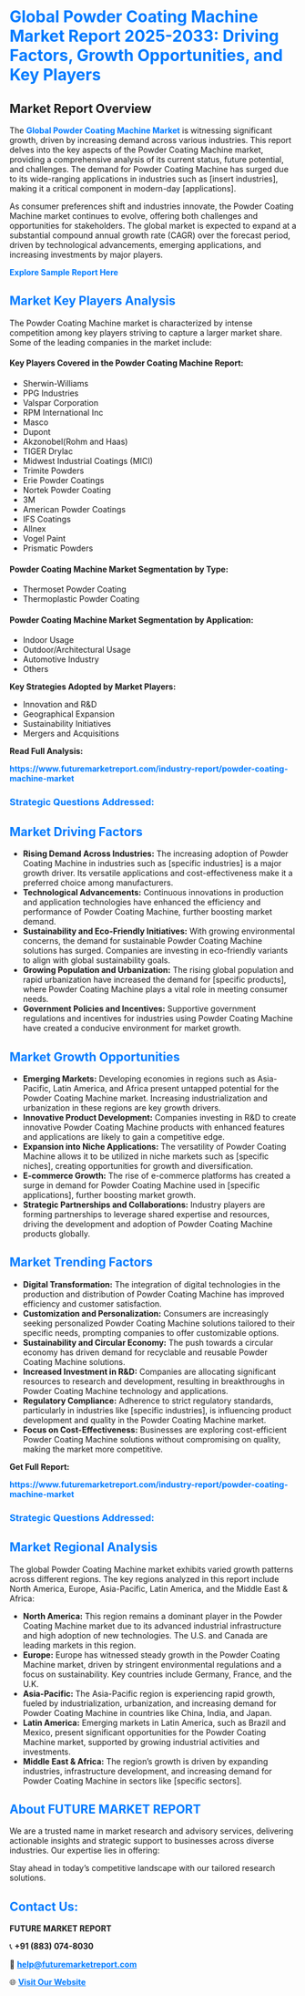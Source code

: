 <h1 style="color: #007BFF;">Global Powder Coating Machine Market Report 2025-2033: Driving Factors, Growth Opportunities, and Key Players</h1>

<section id="overview">
<h2>Market Report Overview</h2>
<p>The <a href="https://www.futuremarketreport.com/industry-report/powder-coating-machine-market" style="color: #007BFF; text-decoration: none;"><strong>Global Powder Coating Machine Market</strong></a> is witnessing significant growth, driven by increasing demand across various industries. This report delves into the key aspects of the Powder Coating Machine market, providing a comprehensive analysis of its current status, future potential, and challenges. The demand for Powder Coating Machine has surged due to its wide-ranging applications in industries such as [insert industries], making it a critical component in modern-day [applications].</p>
<p>As consumer preferences shift and industries innovate, the Powder Coating Machine market continues to evolve, offering both challenges and opportunities for stakeholders. The global market is expected to expand at a substantial compound annual growth rate (CAGR) over the forecast period, driven by technological advancements, emerging applications, and increasing investments by major players.</p>
</section>

<section id="overview">
<p><a href="https://www.futuremarketreport.com/request-sample/reportId=104829" style="color: #007BFF; text-decoration: none;"><strong>Explore Sample Report Here</strong></a></p>
</section>

<section id="key-players">
<h2 style="color: #007BFF;">Market Key Players Analysis</h2>
<p>The Powder Coating Machine market is characterized by intense competition among key players striving to capture a larger market share. Some of the leading companies in the market include:</p>
<h4>Key Players Covered in the Powder Coating Machine Report:</h4>
<ul><li>Sherwin-Williams</li><li>PPG Industries</li><li>Valspar Corporation</li><li>RPM International Inc</li><li>Masco</li><li>Dupont</li><li>Akzonobel(Rohm and Haas)</li><li>TIGER Drylac</li><li>Midwest Industrial Coatings (MICI)</li><li>Trimite Powders</li><li>Erie Powder Coatings</li><li>Nortek Powder Coating</li><li>3M</li><li>American Powder Coatings</li><li>IFS Coatings</li><li>Allnex</li><li>Vogel Paint</li><li>Prismatic Powders</li></ul>
<h4>Powder Coating Machine Market Segmentation by Type:</h4>
<ul><li>Thermoset Powder Coating</li><li>Thermoplastic Powder Coating</li></ul>

<h4>Powder Coating Machine Market Segmentation by Application:</h4>
<ul><li>Indoor Usage</li><li>Outdoor/Architectural Usage</li><li>Automotive Industry</li><li>Others</li></ul>
<p><strong>Key Strategies Adopted by Market Players:</strong></p>
<ul>
<li>Innovation and R&D</li>
<li>Geographical Expansion</li>
<li>Sustainability Initiatives</li>
<li>Mergers and Acquisitions</li>
</ul>
</section>

<section>
<p><strong>Read Full Analysis: </strong></p><a href="https://www.futuremarketreport.com/industry-report/powder-coating-machine-market" style="color: #007BFF; text-decoration: none;"><strong>https://www.futuremarketreport.com/industry-report/powder-coating-machine-market</strong></a>
<h3 style="color: #007BFF;">Strategic Questions Addressed:</h3>
</section>

<section id="driving-factors">
<h2 style="color: #007BFF;">Market Driving Factors</h2>
<ul>
<li><strong>Rising Demand Across Industries:</strong> The increasing adoption of Powder Coating Machine in industries such as [specific industries] is a major growth driver. Its versatile applications and cost-effectiveness make it a preferred choice among manufacturers.</li>
<li><strong>Technological Advancements:</strong> Continuous innovations in production and application technologies have enhanced the efficiency and performance of Powder Coating Machine, further boosting market demand.</li>
<li><strong>Sustainability and Eco-Friendly Initiatives:</strong> With growing environmental concerns, the demand for sustainable Powder Coating Machine solutions has surged. Companies are investing in eco-friendly variants to align with global sustainability goals.</li>
<li><strong>Growing Population and Urbanization:</strong> The rising global population and rapid urbanization have increased the demand for [specific products], where Powder Coating Machine plays a vital role in meeting consumer needs.</li>
<li><strong>Government Policies and Incentives:</strong> Supportive government regulations and incentives for industries using Powder Coating Machine have created a conducive environment for market growth.</li>
</ul>
</section>

<section id="growth-opportunities">
<h2 style="color: #007BFF;">Market Growth Opportunities</h2>
<ul>
<li><strong>Emerging Markets:</strong> Developing economies in regions such as Asia-Pacific, Latin America, and Africa present untapped potential for the Powder Coating Machine market. Increasing industrialization and urbanization in these regions are key growth drivers.</li>
<li><strong>Innovative Product Development:</strong> Companies investing in R&D to create innovative Powder Coating Machine products with enhanced features and applications are likely to gain a competitive edge.</li>
<li><strong>Expansion into Niche Applications:</strong> The versatility of Powder Coating Machine allows it to be utilized in niche markets such as [specific niches], creating opportunities for growth and diversification.</li>
<li><strong>E-commerce Growth:</strong> The rise of e-commerce platforms has created a surge in demand for Powder Coating Machine used in [specific applications], further boosting market growth.</li>
<li><strong>Strategic Partnerships and Collaborations:</strong> Industry players are forming partnerships to leverage shared expertise and resources, driving the development and adoption of Powder Coating Machine products globally.</li>
</ul>
</section>

<section id="trending-factors">
<h2 style="color: #007BFF;">Market Trending Factors</h2>
<ul>
<li><strong>Digital Transformation:</strong> The integration of digital technologies in the production and distribution of Powder Coating Machine has improved efficiency and customer satisfaction.</li>
<li><strong>Customization and Personalization:</strong> Consumers are increasingly seeking personalized Powder Coating Machine solutions tailored to their specific needs, prompting companies to offer customizable options.</li>
<li><strong>Sustainability and Circular Economy:</strong> The push towards a circular economy has driven demand for recyclable and reusable Powder Coating Machine solutions.</li>
<li><strong>Increased Investment in R&D:</strong> Companies are allocating significant resources to research and development, resulting in breakthroughs in Powder Coating Machine technology and applications.</li>
<li><strong>Regulatory Compliance:</strong> Adherence to strict regulatory standards, particularly in industries like [specific industries], is influencing product development and quality in the Powder Coating Machine market.</li>
<li><strong>Focus on Cost-Effectiveness:</strong> Businesses are exploring cost-efficient Powder Coating Machine solutions without compromising on quality, making the market more competitive.</li>
</ul>
</section>

<section>
<p><strong>Get Full Report: </strong></p><a href="https://www.futuremarketreport.com/industry-report/powder-coating-machine-market" style="color: #007BFF; text-decoration: none;"><strong>https://www.futuremarketreport.com/industry-report/powder-coating-machine-market</strong></a>
<h3 style="color: #007BFF;">Strategic Questions Addressed:</h3>
</section>


<section id="regional-analysis">
<h2 style="color: #007BFF;">Market Regional Analysis</h2>
<p>The global Powder Coating Machine market exhibits varied growth patterns across different regions. The key regions analyzed in this report include North America, Europe, Asia-Pacific, Latin America, and the Middle East & Africa:</p>
<ul>
<li><strong>North America:</strong> This region remains a dominant player in the Powder Coating Machine market due to its advanced industrial infrastructure and high adoption of new technologies. The U.S. and Canada are leading markets in this region.</li>
<li><strong>Europe:</strong> Europe has witnessed steady growth in the Powder Coating Machine market, driven by stringent environmental regulations and a focus on sustainability. Key countries include Germany, France, and the U.K.</li>
<li><strong>Asia-Pacific:</strong> The Asia-Pacific region is experiencing rapid growth, fueled by industrialization, urbanization, and increasing demand for Powder Coating Machine in countries like China, India, and Japan.</li>
<li><strong>Latin America:</strong> Emerging markets in Latin America, such as Brazil and Mexico, present significant opportunities for the Powder Coating Machine market, supported by growing industrial activities and investments.</li>
<li><strong>Middle East & Africa:</strong> The region’s growth is driven by expanding industries, infrastructure development, and increasing demand for Powder Coating Machine in sectors like [specific sectors].</li>
</ul>
</section>

<footer>
<h2 style="color: #007BFF;">About FUTURE MARKET REPORT</h2>
<p>We are a trusted name in market research and advisory services, delivering actionable insights and strategic support to businesses across diverse industries. Our expertise lies in offering:</p>

<p>Stay ahead in today’s competitive landscape with our tailored research solutions.</p>

<h2 style="color: #007BFF;">Contact Us:</h2>
<p><strong>FUTURE MARKET REPORT</strong></p>
<p>📞 <strong>+91 (883) 074-8030</strong></p>
<p>📧 <strong><a href="mailto:help@futuremarketreport.com" style="color: #007BFF;">help@futuremarketreport.com</a></strong></p>
<p>🌐 <strong><a href="https://www.futuremarketreport.com/" style="color: #007BFF;">Visit Our Website</a></strong></p>
</footer>